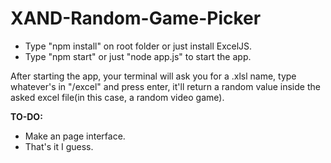 # XAND-Random-Game-Picker
- Type "npm install" on root folder or just install ExcelJS.<br/>
- Type "npm start" or just "node app.js" to start the app.<br/>

After starting the app, your terminal will ask you for a .xlsl name, type whatever's in "/excel" and press enter, it'll return a random value inside the asked excel file(in this case, a random video game).

<b>TO-DO:</b>
- Make an page interface.
- That's it I guess.
